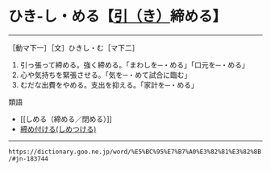 # ひき‐し・める【[引（き）](ひき（引き）)締める】

-----------------------

［動マ下一］［文］ひきし・む［マ下二］

1.  引っ張って締める。強く締める。「まわしを─・める」「口元を─・める」
2.  心や気持ちを緊張させる。「気を─・めて試合に臨む」
3.  むだな出費をやめる。支出を抑える。「家計を─・める」
    

類語

-  [[しめる（締める／閉める）]]
-   [締め付ける(しめつける)](https://dictionary.goo.ne.jp/word/%E7%B7%A0%E4%BB%98%E3%81%91%E3%82%8B/#jn-101046)
---
`https://dictionary.goo.ne.jp/word/%E5%BC%95%E7%B7%A0%E3%82%81%E3%82%8B/#jn-183744`